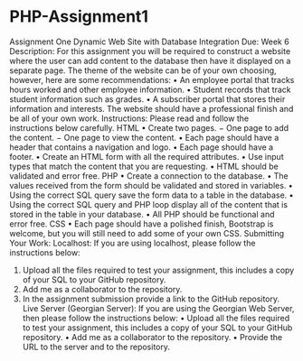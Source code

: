 # PHP-Assignment1

Assignment One
Dynamic Web Site with Database Integration
Due: Week 6
Description:
For this assignment you will be required to construct a website where the user can add content
to the database then have it displayed on a separate page. The theme of the website can be of
your own choosing, however, here are some recommendations:
• An employee portal that tracks hours worked and other employee information.
• Student records that track student information such as grades.
• A subscriber portal that stores their information and interests.
The website should have a professional finish and be all of your own work.
Instructions:
Please read and follow the instructions below carefully.
HTML
• Create two pages.
− One page to add the content.
− One page to view the content.
• Each page should have a header that contains a navigation and logo.
• Each page should have a footer.
• Create an HTML form with all the required attributes.
• Use input types that match the content that you are requesting.
• HTML should be validated and error free.
PHP
• Create a connection to the database.
• The values received from the form should be validated and stored in variables.
• Using the correct SQL query save the form data to a table in the database.
• Using the correct SQL query and PHP loop display all of the content that is stored in the
table in your database.
• All PHP should be functional and error free.
CSS
• Each page should have a polished finish, Bootstrap is welcome, but you will still need to
add some of your own CSS.
Submitting Your Work:
Localhost: If you are using localhost, please follow the instructions below:
1. Upload all the files required to test your assignment, this includes a copy of your SQL to
your GitHub repository.
2. Add me as a collaborator to the repository.
3. In the assignment submission provide a link to the GitHub repository.
Live Server (Georgian Server): If you are using the Georgian Web Server, then please follow the
instructions below:
• Upload all the files required to test your assignment, this includes a copy of your SQL to
your GitHub repository.
• Add me as a collaborator to the repository.
• Provide the URL to the server and to the repository.
